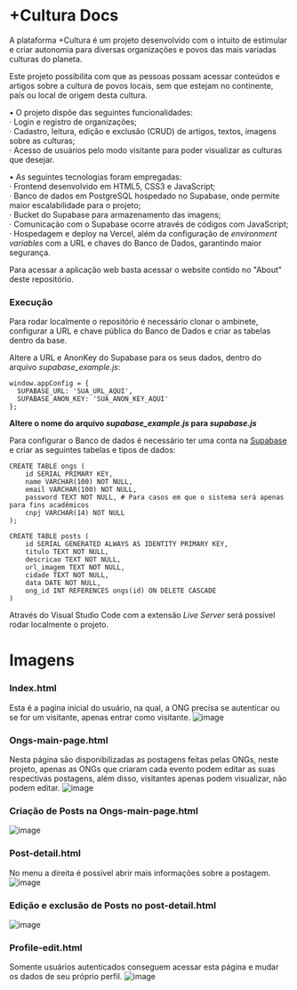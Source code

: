 # +Cultura Docs

A plataforma +Cultura é um projeto desenvolvido com o intuito de estimular e criar autonomia para diversas organizações e povos das mais variadas culturas do planeta.

Este projeto possibilita com que as pessoas possam acessar conteúdos e artigos sobre a cultura de povos locais, sem que estejam no continente, país ou local de origem desta cultura.

• O projeto dispõe das seguintes funcionalidades:  
· Login e registro de organizações;  
· Cadastro, leitura, edição e exclusão (CRUD) de artigos, textos, imagens sobre as culturas;  
· Acesso de usuários pelo modo visitante para poder visualizar as culturas que desejar.  

• As seguintes tecnologias foram empregadas:  
· Frontend desenvolvido em HTML5, CSS3 e JavaScript;  
· Banco de dados em PostgreSQL hospedado no Supabase, onde permite maior escalabilidade para o projeto;  
· Bucket do Supabase para armazenamento das imagens;  
· Comunicação com o Supabase ocorre através de códigos com JavaScript;  
· Hospedagem e deploy na Vercel, além da configuração de _environment variables_ com a URL e chaves do Banco de Dados, garantindo maior segurança.  

Para acessar a aplicação web basta acessar o website contido no "About" deste repositório.

### Execução

Para rodar localmente o repositório é necessário clonar o ambinete, configurar a URL e chave pública do Banco de Dados e criar as tabelas dentro da base.

Altere a URL e AnonKey do Supabase para os seus dados, dentro do arquivo _supabase_example.js_:
```
window.appConfig = { 
  SUPABASE_URL: 'SUA_URL_AQUI',
  SUPABASE_ANON_KEY: 'SUA_ANON_KEY_AQUI'
};
```
**Altere o nome do arquivo _supabase_example.js_ para _supabase.js_**

Para configurar o Banco de dados é necessário ter uma conta na [Supabase](https://supabase.com/) e criar as seguintes tabelas e tipos de dados:
```
CREATE TABLE ongs (
    id SERIAL PRIMARY KEY,
    name VARCHAR(100) NOT NULL,
    email VARCHAR(100) NOT NULL,
    password TEXT NOT NULL, # Para casos em que o sistema será apenas para fins acadêmicos
    cnpj VARCHAR(14) NOT NULL
);
```
```
CREATE TABLE posts (
    id SERIAL GENERATED ALWAYS AS IDENTITY PRIMARY KEY,
    titulo TEXT NOT NULL,
    descricao TEXT NOT NULL,
    url_imagem TEXT NOT NULL,
    cidade TEXT NOT NULL,
    data DATE NOT NULL,
    ong_id INT REFERENCES ongs(id) ON DELETE CASCADE
)
```

Através do Visual Studio Code com a extensão _Live Server_ será possível rodar localmente o projeto.  

# Imagens
### Index.html
Esta é a pagina inicial do usuário, na qual, a ONG precisa se autenticar ou se for um visitante, apenas entrar como visitante.
![image](https://github.com/user-attachments/assets/76e2eca2-938e-4ac3-8ea7-083624a355d9)

### Ongs-main-page.html
Nesta página são disponibilizadas as postagens feitas pelas ONGs, neste projeto, apenas as ONGs que criaram cada evento podem editar as suas respectivas postagens, além disso, visitantes apenas podem visualizar, não podem editar.
![image](https://github.com/user-attachments/assets/800a4463-be0b-455b-9b35-95ba33bdba4e)

### Criação de Posts na Ongs-main-page.html
![image](https://github.com/user-attachments/assets/5d7a56b0-88d0-4d7c-9889-2e63d1e44954)

### Post-detail.html
No menu a direita é possível abrir mais informações sobre a postagem.
![image](https://github.com/user-attachments/assets/4d7dc2af-c4ab-4634-94c2-e126cd62c1c1)

### Edição e exclusão de Posts no post-detail.html
![image](https://github.com/user-attachments/assets/c80a7473-e774-4e1c-a2bd-e51e4b632480)

### Profile-edit.html
Somente usuários autenticados conseguem acessar esta página e mudar os dados de seu próprio perfil.
![image](https://github.com/user-attachments/assets/d1363884-6e51-4db1-b8ca-61eb41ec8bb4)




